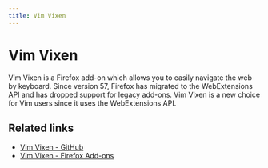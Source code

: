```yaml
---
title: Vim Vixen
---
```


# Vim Vixen

Vim Vixen is a Firefox add-on which allows you to easily navigate the web by
keyboard. Since version 57, Firefox has migrated to the WebExtensions API and
has dropped support for legacy add-ons. Vim Vixen is a new choice for Vim users
since it uses the WebExtensions API.

## Related links

- [Vim Vixen - GitHub](https://github.com/ueokande/vim-vixen)
- [Vim Vixen - Firefox Add-ons](https://addons.mozilla.org/en-US/firefox/addon/vim-vixen/)
